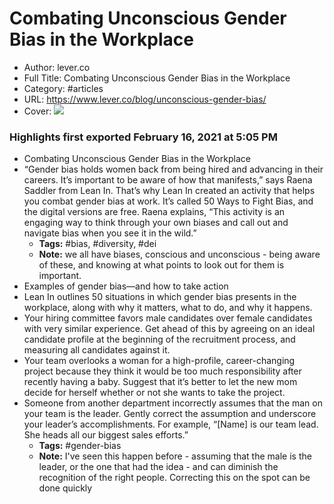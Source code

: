 # Combating Unconscious Gender Bias in the Workplace

- Author: lever.co
- Full Title: Combating Unconscious Gender Bias in the Workplace
- Category: #articles
- URL: https://www.lever.co/blog/unconscious-gender-bias/
- Cover: ![](https://readwise-assets.s3.amazonaws.com/static/images/article2.74d541386bbf.png)

### Highlights first exported February 16, 2021 at 5:05 PM

- Combating Unconscious Gender Bias in the Workplace
- “Gender bias holds women back from being hired and advancing in their careers. It’s important to be aware of how that manifests,” says Raena Saddler from Lean In. That’s why Lean In created an activity that helps you combat gender bias at work. It’s called 50 Ways to Fight Bias, and the digital versions are free. Raena explains, “This activity is an engaging way to think through your own biases and call out and navigate bias when you see it in the wild.”
    - **Tags:** #bias, #diversity, #dei
    - **Note:** we all have biases, conscious and unconscious - being aware of these, and knowing at what points to look out for them is important.
- Examples of gender bias—and how to take action
- Lean In outlines 50 situations in which gender bias presents in the workplace, along with why it matters, what to do, and why it happens.
- Your hiring committee favors male candidates over female candidates with very similar experience. Get ahead of this by agreeing on an ideal candidate profile at the beginning of the recruitment process, and measuring all candidates against it.
- Your team overlooks a woman for a high-profile, career-changing project because they think it would be too much responsibility after recently having a baby. Suggest that it’s better to let the new mom decide for herself whether or not she wants to take the project.
- Someone from another department incorrectly assumes that the man on your team is the leader. Gently correct the assumption and underscore your leader’s accomplishments. For example, “[Name] is our team lead. She heads all our biggest sales efforts.”
    - **Tags:** #gender-bias
    - **Note:** I've seen this happen before - assuming that the male is the leader, or the one that had the idea - and can diminish the recognition of the right people.
      Correcting this on the spot can be done quickly
